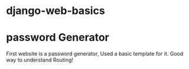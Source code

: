# django-web-basics

# password Generator
First website is a password generator, Used a basic template for it. Good way to understand Routing!

